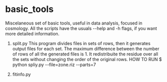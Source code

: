 # basic_tools
Miscelaneous set of basic tools, useful in data analysis, focused in cosmology.
All the scripts have the usuals --help and -h flags, if you want more detailed information.

1) split.py
This program divides files in sets of rows, then it generates output files for each set. The maximum difference between the number
of rows of all the generated files is 1. It redistribuite the residue over all the sets without changing the order of the original
rows.
  HOW TO RUN
  $ python spliy.py --file=zone.riz --parts=7
  
2) fitinfo.py
  
